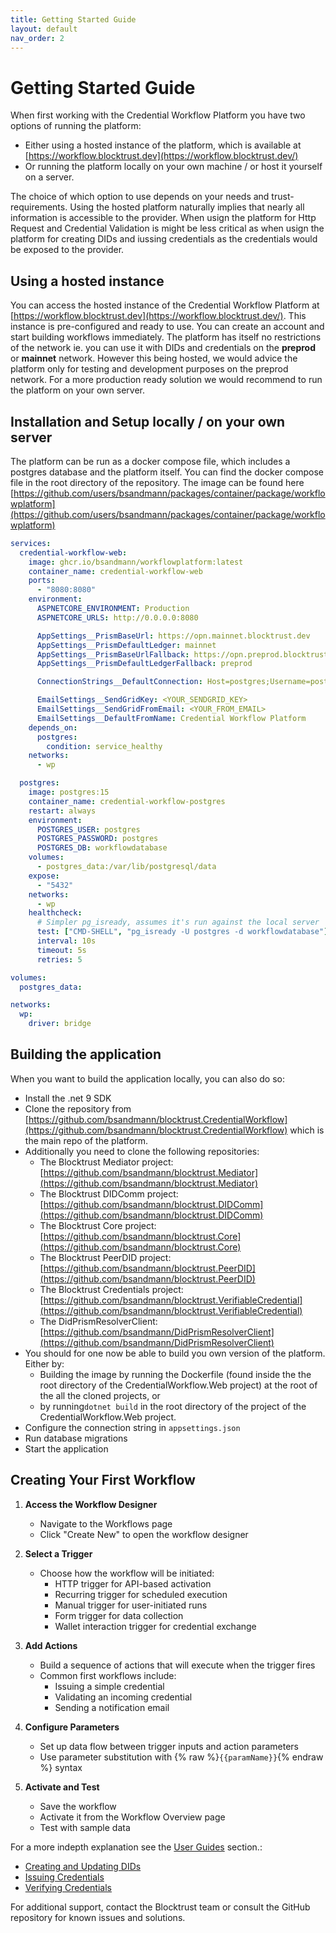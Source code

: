```yaml
---
title: Getting Started Guide
layout: default
nav_order: 2
---
```


# Getting Started Guide

When first working with the Credential Workflow Platform you have two options of running the platform:
- Either using a hosted instance of the platform, which is available at [https://workflow.blocktrust.dev](https://workflow.blocktrust.dev/)
- Or running the platform locally on your own machine / or host it yourself on a server.

The choice of which option to use depends on your needs and trust-requirements. Using the hosted platform naturally implies that nearly all information is accessible to the provider. When usign the platform for Http Request and Credential Validation is might be less critical as when usign the platform for creating DIDs and iussing credentials as the credentials would be exposed to the provider.

## Using a hosted instance

You can access the hosted instance of the Credential Workflow Platform at [https://workflow.blocktrust.dev](https://workflow.blocktrust.dev/). 
This instance is pre-configured and ready to use. You can create an account and start building workflows immediately. 
The platform has itself no restrictions of the network ie. you can use it with DIDs and credentials on the **preprod** or **mainnet** network.
However this being hosted, we would advice the platform only for testing and development purposes on the preprod network.
For a more production ready solution we would recommend to run the platform on your own server.

## Installation and Setup locally / on your own server 

The platform can be run as a docker compose file, which includes a postgres database and the platform itself.
You can find the docker compose file in the root directory of the repository. 
The image can be found here [https://github.com/users/bsandmann/packages/container/package/workflowplatform](https://github.com/users/bsandmann/packages/container/package/workflowplatform)

```yaml
services:
  credential-workflow-web:
    image: ghcr.io/bsandmann/workflowplatform:latest
    container_name: credential-workflow-web
    ports:
      - "8080:8080"
    environment:
      ASPNETCORE_ENVIRONMENT: Production
      ASPNETCORE_URLS: http://0.0.0.0:8080

      AppSettings__PrismBaseUrl: https://opn.mainnet.blocktrust.dev
      AppSettings__PrismDefaultLedger: mainnet
      AppSettings__PrismBaseUrlFallback: https://opn.preprod.blocktrust.dev
      AppSettings__PrismDefaultLedgerFallback: preprod

      ConnectionStrings__DefaultConnection: Host=postgres;Username=postgres;Password=postgres;Database=workflowdatabase

      EmailSettings__SendGridKey: <YOUR_SENDGRID_KEY>
      EmailSettings__SendGridFromEmail: <YOUR_FROM_EMAIL>
      EmailSettings__DefaultFromName: Credential Workflow Platform
    depends_on:
      postgres:
        condition: service_healthy
    networks:
      - wp

  postgres:
    image: postgres:15
    container_name: credential-workflow-postgres
    restart: always
    environment:
      POSTGRES_USER: postgres
      POSTGRES_PASSWORD: postgres
      POSTGRES_DB: workflowdatabase
    volumes:
      - postgres_data:/var/lib/postgresql/data
    expose:
      - "5432"
    networks:
      - wp
    healthcheck:
      # Simpler pg_isready, assumes it's run against the local server
      test: ["CMD-SHELL", "pg_isready -U postgres -d workflowdatabase"]
      interval: 10s
      timeout: 5s
      retries: 5

volumes:
  postgres_data:

networks:
  wp:
    driver: bridge

```

## Building the application

When you want to build the application locally, you can also do so:

   - Install the .net 9 SDK
   - Clone the repository from [https://github.com/bsandmann/blocktrust.CredentialWorkflow](https://github.com/bsandmann/blocktrust.CredentialWorkflow) which is the main repo of the platform. 
   - Additionally you need to clone the following repositories:
        - The Blocktrust Mediator project: [https://github.com/bsandmann/blocktrust.Mediator](https://github.com/bsandmann/blocktrust.Mediator)
        - The Blocktrust DIDComm project: [https://github.com/bsandmann/blocktrust.DIDComm](https://github.com/bsandmann/blocktrust.DIDComm)
        - The Blocktrust Core project: [https://github.com/bsandmann/blocktrust.Core](https://github.com/bsandmann/blocktrust.Core)
        - The Blocktrust PeerDID project: [https://github.com/bsandmann/blocktrust.PeerDID](https://github.com/bsandmann/blocktrust.PeerDID)
        - The Blocktrust Credentials project: [https://github.com/bsandmann/blocktrust.VerifiableCredential](https://github.com/bsandmann/blocktrust.VerifiableCredential)
        - The DidPrismResolverClient: [https://github.com/bsandmann/DidPrismResolverClient](https://github.com/bsandmann/DidPrismResolverClient)
   - You should for one now be able to build you own version of the platform. Either by:
        - Building the image by running the Dockerfile (found inside the the root directory of the CredentialWorkflow.Web project) at the root of the all the cloned projects, or
        - by running`dotnet build` in the root directory of the project of the CredentialWorkflow.Web project.
   - Configure the connection string in `appsettings.json`
   - Run database migrations
   - Start the application

## Creating Your First Workflow

1. **Access the Workflow Designer**
   - Navigate to the Workflows page
   - Click "Create New" to open the workflow designer

2. **Select a Trigger**
   - Choose how the workflow will be initiated:
     - HTTP trigger for API-based activation
     - Recurring trigger for scheduled execution
     - Manual trigger for user-initiated runs
     - Form trigger for data collection
     - Wallet interaction trigger for credential exchange

3. **Add Actions**
   - Build a sequence of actions that will execute when the trigger fires
   - Common first workflows include:
     - Issuing a simple credential
     - Validating an incoming credential
     - Sending a notification email

4. **Configure Parameters**
   - Set up data flow between trigger inputs and action parameters
   - Use parameter substitution with {% raw %}`{{paramName}}`{% endraw %} syntax

5. **Activate and Test**
   - Save the workflow
   - Activate it from the Workflow Overview page
   - Test with sample data

For a more indepth explanation see the [User Guides](UserGuides/index.md) section.:
- [Creating and Updating DIDs](UserGuides/CreatingAndUpdatingDids.md)
- [Issuing Credentials](UserGuides/IssuingCredentials.md)
- [Verifying Credentials](UserGuides/VerifyingCredentials.md)

For additional support, contact the Blocktrust team or consult the GitHub repository for known issues and solutions.